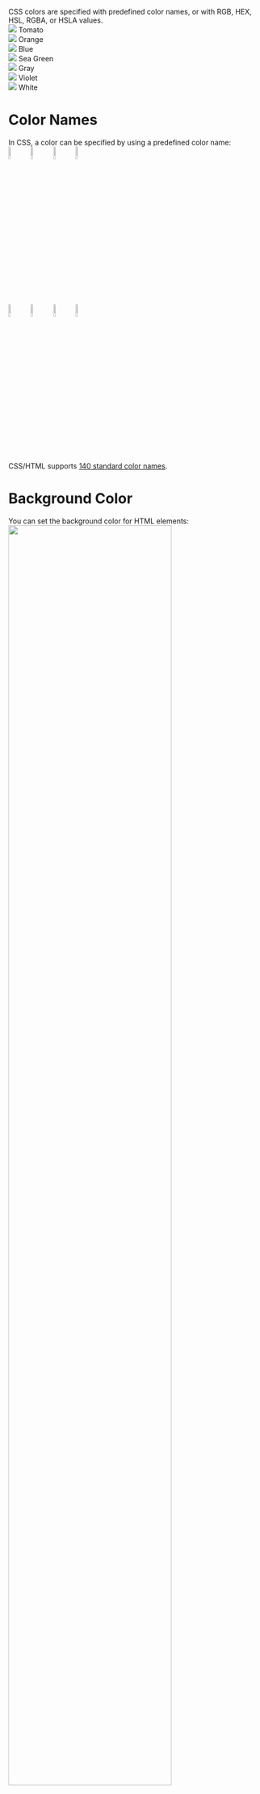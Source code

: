CSS colors are specified with predefined color names, or with RGB, HEX, HSL, RGBA, or HSLA values.
<br>
<img src="https://via.placeholder.com/15/ff6347/000000?text=+"> Tomato
<br>
<img src="https://via.placeholder.com/15/ffa500/000000?text=+"> Orange
<br>
<img src="https://via.placeholder.com/15/0000ff/000000?text=+"> Blue
<br>
<img src="https://via.placeholder.com/15/2e8b57/000000?text=+"> Sea Green
<br>
<img src="https://via.placeholder.com/15/808080/000000?text=+"> Gray
<br>
<img src="https://via.placeholder.com/15/8a2be2/000000?text=+"> Violet
<br>
<img src="https://via.placeholder.com/15/ffffff/000000?text=+"> White
<h1>Color Names</h1>
In CSS, a color can be specified by using a predefined color name:
<br>
<img src="https://i.imgur.com/FSDg07U.jpg" width="8%">
<img src="https://i.imgur.com/SZbUlP3.jpg" width="8%">
<img src="https://i.imgur.com/50hCyRg.jpg" width="8%">
<img src="https://i.imgur.com/CwndWb4.jpg" width="8%">
<br>
<img src="https://i.imgur.com/JHff5kX.jpg" width="8%">
<img src="https://i.imgur.com/lg7UIWn.jpg" width="8%">
<img src="https://i.imgur.com/Hne58Jl.jpg" width="8%">
<img src="https://i.imgur.com/bT9IK9L.jpg" width="8%">
<br>
CSS/HTML supports <a href="https://github.com/BGP100/ColorPack/blob/main/CSS">140 standard color names</a>.
<h1>Background Color</h1>
You can set the background color for HTML elements:
<br>
<img src="https://i.imgur.com/IZXY8D3.jpg" width="80%">
<pre>
&lt;h1 style="background-color:DodgerBlue;">Hello World&lt;/h1&gt;
&lt;p style="background-color:Tomato;"&gt;Lorem ipsum dolor sit amet,
consectetuer adipiscing elit, sed diam nonummy nibh euismod
tincidunt ut laoreet dolore magna aliquam erat volutpat. Ut wisi
enim ad minim veniam, quis nostrud exerci tation ullamcorper
suscipit lobortis nisl ut aliquip ex ea commodo consequat.&lt;/p&gt;
</pre>
<h1>Text Color</h1>
You can set the color of text:
<br>
<img src="https://i.imgur.com/f1xUlpU.jpg" width="80%">
<pre>
&lt;h1 style="color:Tomato;"&gt;Hello World&lt;/h1&gt;
&lt;p style="color:DodgerBlue;"&gt;Lorem ipsum dolor sit amet,
consectetuer adipiscing elit, sed diam nonummy nibh euismod
tincidunt ut laoreet dolore magna aliquam erat volutpat. Ut wisi
enim ad minim veniam, quis nostrud exerci tation ullamcorper
suscipit lobortis nisl ut aliquip ex ea commodo consequat.&lt;/p&gt;
&lt;p style="color:MediumSeaGreen;"&gt;Ut wisi enim ad minim
veniam, quis nostrud exerci tation ullamcorper suscipit
lobortis nisl ut aliquip ex ea commodo consequat.&lt;/p&gt;
</pre>
<h1>Borders</h1>
You can set the color of borders:
<br>
<img src="https://i.imgur.com/jey3E6o.jpg" width="80%">
<pre>
&lt;h1 style="border:2px solid Tomato;"&gt;Hello World&lt;/h1&gt;
&lt;h1 style="border:2px solid DodgerBlue;"&gt;Hello World&lt;/h1&gt;
&lt;h1 style="border:2px solid Violet;"&gt;Hello World&lt;/h1&gt;
</pre>
<h1>Color Values</h1>
In HTML, colors can also be specified using RGB values, HEX values, HSL values, RGBA values, and HSLA values.
<br>
The following three &lt;div&gt; elements have their background color set with RGB, HEX, and HSL values:
<br>
<img src="https://i.imgur.com/q6t9Egy_d.webp?maxwidth=640&shape=thumb&fidelity=medium">
<br>
<img src="https://i.imgur.com/A6r0lXR_d.webp?maxwidth=640&shape=thumb&fidelity=medium">
<pre>
&lt;h1 style="background-color:rgb(255, 99, 71);"&gt;rgb(255, 99, 71)&lt;/h1&gt;
&lt;h1 style="background-color:#ff6347;"&gt;#ff6347&lt;/h1&gt;
&lt;h1 style="background-color:hsl(9, 100%, 64%);"&gt;hsl(9, 100%, 64%)&lt;/h1&gt;
&lt;p&gt;&lt;/p&gt;
&lt;h1 style="background-color:rgba(255, 99, 71, 0.5);"&gt;rgba(255, 99, 71, 0.5)&lt;/h1&gt;
&lt;h1 style="background-color:hsla(9, 100%, 64%, 0.5);"&gt;hsla(9, 100%, 64%, 0.5)&lt;/h1&gt;
</pre>
